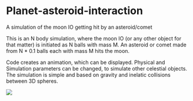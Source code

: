 # Planet-asteroid-interaction
A simulation of the moon IO getting hit by an asteroid/comet

This is an N body simulation, where the moon IO (or any other object for that matter) is initiated as N balls with mass M.
An asteroid or comet made from N * 0.1 balls each with mass M hits the moon. 

Code creates an animation, which can be displayed. Physical and Simulation parameters can be changed, to simulate other celestial objects.
The simulation is simple and based on gravity and inelatic collisions between 3D spheres.

![](https://imgur.com/2wZSsx3)
